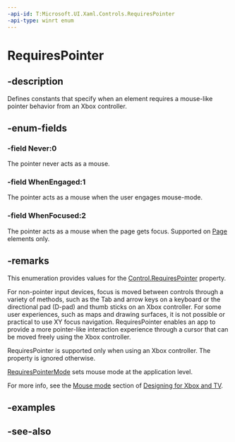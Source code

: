 ```yaml
---
-api-id: T:Microsoft.UI.Xaml.Controls.RequiresPointer
-api-type: winrt enum
---
```


<!-- Enumeration syntax
public enum Windows.UI.Xaml.Controls.RequiresPointer : int
-->

# RequiresPointer

## -description

Defines constants that specify when an element requires a mouse-like pointer behavior from an Xbox controller.

## -enum-fields

### -field Never:0

The pointer never acts as a mouse.

### -field WhenEngaged:1

The pointer acts as a mouse when the user engages mouse-mode.

### -field WhenFocused:2

The pointer acts as a mouse when the page gets focus. Supported on [Page](page.md) elements only.

## -remarks

This enumeration provides values for the [Control.RequiresPointer](control_requirespointer.md) property.

For non-pointer input devices, focus is moved between controls through a variety of methods, such as the Tab and arrow keys on a keyboard or the directional pad (D-pad) and thumb sticks on an Xbox controller. For some user experiences, such as maps and drawing surfaces, it is not possible or practical to use XY focus navigation. RequiresPointer enables an app to provide a more pointer-like interaction experience through a cursor that can be moved freely using the Xbox controller.

RequiresPointer is supported only when using an Xbox controller. The property is ignored otherwise.

[RequiresPointerMode](../microsoft.ui.xaml/application_requirespointermode.md) sets mouse mode at the application level.

For more info, see the [Mouse mode](/windows/uwp/input-and-devices/designing-for-tv) section of [Designing for Xbox and TV](/windows/uwp/input-and-devices/designing-for-tv).

## -examples

## -see-also
